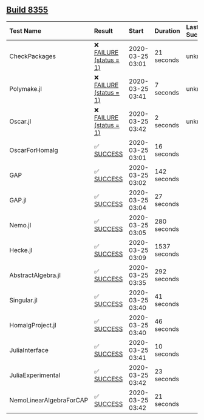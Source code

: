 ## [Build 8355](https://oscarci.mathematik.uni-kl.de/job/oscar/8355/)

| Test Name    | Result | Start | Duration | Last Success |
|:-------------|:-------|:------|:---------|:-------------|
| CheckPackages | ❌ [FAILURE (status = 1)](https://oscarci.mathematik.uni-kl.de/job/oscar/8355/artifact/logs/build-8355/CheckPackages.log) | 2020-03-25 03:01 | 21 seconds | unknown |
| Polymake.jl | ❌ [FAILURE (status = 1)](https://oscarci.mathematik.uni-kl.de/job/oscar/8355/artifact/logs/build-8355/Polymake.jl.log) | 2020-03-25 03:41 | 7 seconds | unknown |
| Oscar.jl | ❌ [FAILURE (status = 1)](https://oscarci.mathematik.uni-kl.de/job/oscar/8355/artifact/logs/build-8355/Oscar.jl.log) | 2020-03-25 03:42 | 2 seconds | unknown |
| OscarForHomalg | ✅ [SUCCESS](https://oscarci.mathematik.uni-kl.de/job/oscar/8355/artifact/logs/build-8355/OscarForHomalg.log) | 2020-03-25 03:01 | 16 seconds |  |
| GAP | ✅ [SUCCESS](https://oscarci.mathematik.uni-kl.de/job/oscar/8355/artifact/logs/build-8355/GAP.log) | 2020-03-25 03:02 | 142 seconds |  |
| GAP.jl | ✅ [SUCCESS](https://oscarci.mathematik.uni-kl.de/job/oscar/8355/artifact/logs/build-8355/GAP.jl.log) | 2020-03-25 03:04 | 27 seconds |  |
| Nemo.jl | ✅ [SUCCESS](https://oscarci.mathematik.uni-kl.de/job/oscar/8355/artifact/logs/build-8355/Nemo.jl.log) | 2020-03-25 03:05 | 280 seconds |  |
| Hecke.jl | ✅ [SUCCESS](https://oscarci.mathematik.uni-kl.de/job/oscar/8355/artifact/logs/build-8355/Hecke.jl.log) | 2020-03-25 03:09 | 1537 seconds |  |
| AbstractAlgebra.jl | ✅ [SUCCESS](https://oscarci.mathematik.uni-kl.de/job/oscar/8355/artifact/logs/build-8355/AbstractAlgebra.jl.log) | 2020-03-25 03:35 | 292 seconds |  |
| Singular.jl | ✅ [SUCCESS](https://oscarci.mathematik.uni-kl.de/job/oscar/8355/artifact/logs/build-8355/Singular.jl.log) | 2020-03-25 03:40 | 41 seconds |  |
| HomalgProject.jl | ✅ [SUCCESS](https://oscarci.mathematik.uni-kl.de/job/oscar/8355/artifact/logs/build-8355/HomalgProject.jl.log) | 2020-03-25 03:40 | 46 seconds |  |
| JuliaInterface | ✅ [SUCCESS](https://oscarci.mathematik.uni-kl.de/job/oscar/8355/artifact/logs/build-8355/JuliaInterface.log) | 2020-03-25 03:41 | 10 seconds |  |
| JuliaExperimental | ✅ [SUCCESS](https://oscarci.mathematik.uni-kl.de/job/oscar/8355/artifact/logs/build-8355/JuliaExperimental.log) | 2020-03-25 03:42 | 23 seconds |  |
| NemoLinearAlgebraForCAP | ✅ [SUCCESS](https://oscarci.mathematik.uni-kl.de/job/oscar/8355/artifact/logs/build-8355/NemoLinearAlgebraForCAP.log) | 2020-03-25 03:42 | 21 seconds |  |
